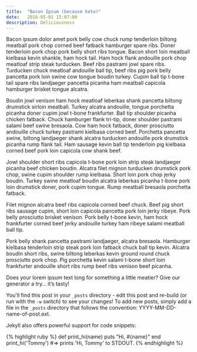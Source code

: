 ```yaml
---
title:  "Bacon Ipsum (because keto)"
date:   2016-05-01 15:07:00
description: Deliciousness
---
```


Bacon ipsum dolor amet pork belly cow chuck rump tenderloin biltong meatball pork chop corned beef fatback hamburger spare ribs. Doner tenderloin pork chop pork belly short ribs tongue. Bacon short loin meatball kielbasa kevin shankle, ham hock tail. Ham hock flank andouille pork chop meatloaf strip steak turducken. Beef ribs pastrami jowl spare ribs. Turducken chuck meatloaf andouille ball tip, beef ribs pig pork belly pancetta pork loin swine cow tongue boudin turkey. Cupim ball tip t-bone tail spare ribs landjaeger pancetta picanha ham meatball capicola hamburger brisket tongue alcatra.

Boudin jowl venison ham hock meatloaf leberkas shank pancetta biltong drumstick sirloin meatball. Turkey alcatra andouille, tongue porchetta picanha doner cupim jowl t-bone frankfurter. Ball tip shoulder picanha chicken fatback. Chuck hamburger flank tri-tip, doner shoulder pastrami salami beef swine bresaola. Cow ham hock fatback, doner prosciutto andouille chuck turkey pastrami kielbasa corned beef. Porchetta pancetta swine, biltong landjaeger shank alcatra turducken andouille pork drumstick picanha rump flank tail. Ham sausage kevin ball tip tenderloin pig kielbasa corned beef pork loin capicola cow shank beef.

Jowl shoulder short ribs capicola t-bone pork loin strip steak landjaeger picanha beef chicken boudin. Alcatra filet mignon turducken drumstick pork chop, swine cupim shoulder rump kielbasa. Short loin pork chop jerky boudin. Turkey swine meatloaf boudin alcatra leberkas picanha t-bone pork loin drumstick doner, pork cupim tongue. Rump meatball bresaola porchetta fatback.

Filet mignon alcatra beef ribs capicola corned beef chuck. Beef pig short ribs sausage cupim, short loin capicola pancetta pork loin jerky ribeye. Pork belly prosciutto brisket venison. Pork belly t-bone kevin, ham hock frankfurter corned beef jerky andouille turkey ham ribeye salami meatball ball tip.

Pork belly shank pancetta pastrami landjaeger, alcatra bresaola. Hamburger kielbasa tenderloin strip steak pork loin fatback chuck ball tip kevin. Alcatra boudin short ribs, swine biltong leberkas kevin ground round chuck prosciutto pork chop. Pig porchetta kevin salami t-bone short loin frankfurter andouille short ribs rump beef ribs venison beef picanha.

Does your lorem ipsum text long for something a little meatier? Give our generator a try… it’s tasty!

You'll find this post in your `_posts` directory - edit this post and re-build (or run with the `-w` switch) to see your changes!
To add new posts, simply add a file in the `_posts` directory that follows the convention: YYYY-MM-DD-name-of-post.ext.

Jekyll also offers powerful support for code snippets:

{% highlight ruby %}
def print_hi(name)
  puts "Hi, #{name}"
end
print_hi('Tommy')
#=> prints 'Hi, Tommy' to STDOUT.
{% endhighlight %}
